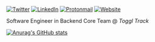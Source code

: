 [![Twitter](https://img.shields.io/badge/@xn3cr0nx-blue?style=flat-square&logo=twitter)](https://twitter.com/xn3cr0nx)
[![LinkedIn](https://img.shields.io/badge/Patrick-blue?style=flat-square&logo=linkedin)](https://www.linkedin.com/in/patrickjusic/)
[![Protonmail](https://img.shields.io/badge/-ProtonMail-blueviolet?style=flat&logo=protonmail&logoColor=white)](mailto://patrick.jusic@protonmail.com)
[![Website](https://img.shields.io/badge/patrickjusic.com-green?style=flat-square)](https://patrickjusic.com)

Software Engineer in Backend Core Team @ *Toggl Track*

[![Anurag's GitHub stats](https://github-readme-stats.vercel.app/api?username=xn3cr0nx&theme=tokyonight)](https://github.com/anuraghazra/github-readme-stats)

